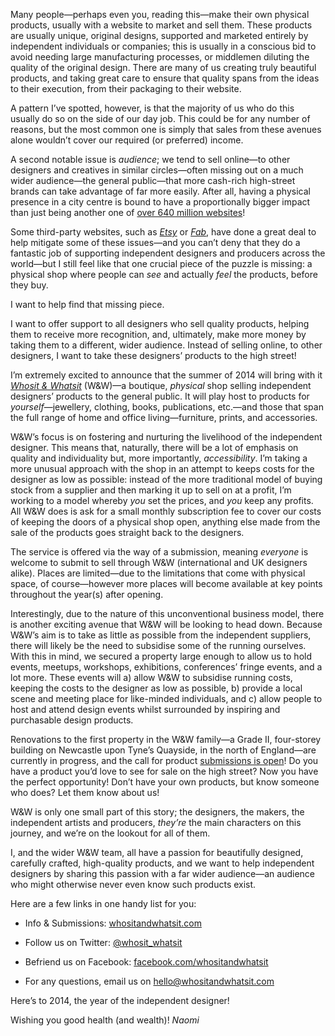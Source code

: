 

Many people—perhaps even you, reading this—make their own physical products, usually with a website to
market and sell them. These products are usually unique, original designs, supported and marketed entirely by
independent individuals or companies; this is usually in a conscious bid to avoid needing large manufacturing
processes, or middlemen diluting the quality of the original design. There are many of us creating truly
beautiful products, and taking great care to ensure that quality spans from the ideas to their execution, from
their packaging to their website.

A pattern I’ve spotted, however, is that the majority of us who do this usually do so on the side of our day
job. This could be for any number of reasons, but the most common one is simply that sales from these avenues
alone wouldn’t cover our required (or preferred) income.

A second notable issue is *audience*; we tend to sell online—to other designers and creatives in similar
circles—often missing out on a much wider audience—the general public—that more cash-rich high-street
brands can take advantage of far more easily. After all, having a physical presence in a city centre is bound
to have a proportionally bigger impact than just being another one of [over 640 million
websites](http://www.businessinsider.com/how-many-web-sites-are-are-there-2012-3)!

Some third-party websites, such as *[Etsy](http://www.etsy.com/)* or *[Fab](http://eu.fab.com/)*, have done a
great deal to help mitigate some of these issues—and you can’t deny that they do a fantastic job of
supporting independent designers and producers across the world—but I still feel like that one crucial piece
of the puzzle is missing: a physical shop where people can *see* and actually *feel* the products, before they
buy.

I want to help find that missing piece.

I want to offer support to all designers who sell quality products, helping them to receive more recognition,
and, ultimately, make more money by taking them to a different, wider audience. Instead of selling online, to
other designers, I want to take these designers’ products to the high street!

I’m extremely excited to announce that the summer of 2014 will bring with it *[Whosit &
Whatsit](https://whositandwhatsit.com/)* (W&W)—a boutique, *physical* shop selling independent designers’
products to the general public. It will play host to products for *yourself*—jewellery, clothing, books,
publications, etc.—and those that span the full range of home and office living—furniture, prints, and
accessories.

W&W’s focus is on fostering and nurturing the livelihood of the independent designer. This means that,
naturally, there will be a lot of emphasis on quality and individuality but, more importantly,
*accessibility*. I’m taking a more unusual approach with the shop in an attempt to keeps costs for the
designer as low as possible: instead of the more traditional model of buying stock from a supplier and then
marking it up to sell on at a profit, I’m working to a model whereby *you* set the prices, and *you* keep
any profits. All W&W does is ask for a small monthly subscription fee to cover our costs of keeping the doors
of a physical shop open, anything else made from the sale of the products goes straight back to the
designers.

The service is offered via the way of a submission, meaning *everyone* is welcome to submit to sell through
W&W (international and UK designers alike). Places are limited—due to the limitations that come with
physical space, of course—however more places will become available at key points throughout the year(s)
after opening.

Interestingly, due to the nature of this unconventional business model, there is another exciting avenue that
W&W will be looking to head down. Because W&W’s aim is to take as little as possible from the independent
suppliers, there will likely be the need to subsidise some of the running ourselves. With this in mind, we
secured a property large enough to allow us to hold events, meetups, workshops, exhibitions, conferences’
fringe events, and a lot more. These events will a) allow W&W to subsidise running costs, keeping the costs to
the designer as low as possible, b) provide a local scene and meeting place for like-minded individuals, and
c) allow people to host and attend design events whilst surrounded by inspiring and purchasable design
products.

Renovations to the first property in the W&W family—a Grade II, four-storey building on Newcastle upon
Tyne’s Quayside, in the north of England—are currently in progress, and the call for product [submissions
is open](https://whositandwhatsit.com/submissions)! Do you have a product you’d love to see for sale on the
high street? Now you have the perfect opportunity! Don’t have your own products, but know someone who does?
Let them know about us!

W&W is only one small part of this story; the designers, the makers, the independent artists and producers,
*they’re* the main characters on this journey, and we’re on the lookout for all of them.

I, and the wider W&W team, all have a passion for beautifully designed, carefully crafted, high-quality
products, and we want to help independent designers by sharing this passion with a far wider audience—an
audience who might otherwise never even know such products exist.

Here are a few links in one handy list for you:

 *  Info & Submissions: [whositandwhatsit.com](https://whositandwhatsit.com/)

 *  Follow us on Twitter: [@whosit_whatsit](https://twitter.com/whosit_whatsit)

 *  Befriend us on Facebook: [facebook.com/whositandwhatsit](https://www.facebook.com/whositandwhatsit)

 *  For any questions, email us on [hello@whositandwhatsit.com](mailto:hello@whositandwhatsit.com)

Here’s to 2014, the year of the independent designer!

Wishing you good health (and wealth)! *Naomi*
